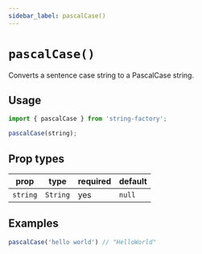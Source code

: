 ```yaml
---
sidebar_label: pascalCase()
---
```


# `pascalCase()`
Converts a sentence case string to a PascalCase string.

## Usage
```javascript
import { pascalCase } from 'string-factory';

pascalCase(string);
```

## Prop types
| prop     | type     | required | default   |
|----------|----------|----------|-----------|
| `string` | `String` | yes      | `null`    |

## Examples
```javascript
pascalCase('hello world') // "HelloWorld"
```
